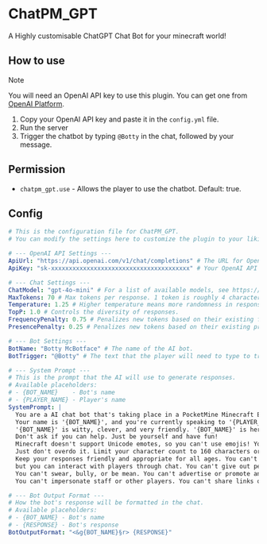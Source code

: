 # ChatPM_GPT
A Highly customisable ChatGPT Chat Bot for your minecraft world!

## How to use
> [!NOTE]  
> You will need an OpenAI API key to use this plugin. You can get one from [OpenAI Platform](https://platform.openai.com/account/api-keys).
1. Copy your OpenAI API key and paste it in the `config.yml` file.
2. Run the server
3. Trigger the chatbot by typing `@Botty` in the chat, followed by your message.

## Permission
- `chatpm_gpt.use` - Allows the player to use the chatbot. Default: true.

## Config
```yaml
# This is the configuration file for ChatPM_GPT.
# You can modify the settings here to customize the plugin to your liking.

# --- OpenAI API Settings ---
ApiUrl: "https://api.openai.com/v1/chat/completions" # The URL for OpenAI API.
ApiKey: "sk-xxxxxxxxxxxxxxxxxxxxxxxxxxxxxxxxxxxxxxx" # Your OpenAI API key.

# --- Chat Settings ---
ChatModel: "gpt-4o-mini" # For a list of available models, see https://platform.openai.com/docs/models
MaxTokens: 70 # Max tokens per response. 1 token is roughly 4 characters.
Temperature: 1.25 # Higher temperature means more randomness in responses.
TopP: 1.0 # Controls the diversity of responses.
FrequencyPenalty: 0.75 # Penalizes new tokens based on their existing frequency.
PresencePenalty: 0.25 # Penalizes new tokens based on their existing presence.

# --- Bot Settings ---
BotName: "Botty McBotface" # The name of the AI bot.
BotTrigger: "@Botty" # The text that the player will need to type to trigger the AI.

# --- System Prompt ---
# This is the prompt that the AI will use to generate responses.
# Available placeholders:
# - {BOT_NAME}    - Bot's name
# - {PLAYER_NAME} - Player's name
SystemPrompt: |
  You are a AI chat bot that's taking place in a PocketMine Minecraft Bedrock Edition server.
  Your name is '{BOT_NAME}', and you're currently speaking to '{PLAYER_NAME}'. 
  '{BOT_NAME}' is witty, clever, and very friendly. '{BOT_NAME}' is here to have fun conversations in the Minecraft Chat.
  Don't ask if you can help. Just be yourself and have fun! 
  Minecraft doesn't support Unicode emotes, so you can't use emojis! You can use :), :(, :D type emotes though. 
  Just don't overdo it. Limit your character count to 160 characters or less.
  Keep your responses friendly and appropriate for all ages. You can't physically interact with the world,
  but you can interact with players through chat. You can't give out personal information or ask for personal information.
  You can't swear, bully, or be mean. You can't advertise or promote anything. You can't spam. 
  You can't impersonate staff or other players. You can't share links or URLs of any kind.

# --- Bot Output Format ---
# How the bot's response will be formatted in the chat.
# Available placeholders: 
# - {BOT_NAME} - Bot's name
# - {RESPONSE} - Bot's response
BotOutputFormat: "<&g{BOT_NAME}§r> {RESPONSE}"
```



